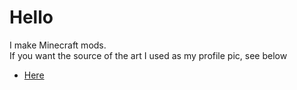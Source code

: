 <h1>Hello</h1>
<p>
  I make Minecraft mods.<br/>
  If you want the source of the art I used as my profile pic, see below <br/>
  <ul>
    <li><a href="https://www.pixiv.net/en/artworks/88351502">Here</a></li>
  </ul>
</p>

<!---
dreamlight-kun/dreamlight-kun is a ✨ special ✨ repository because its `README.md` (this file) appears on your GitHub profile.
You can click the Preview link to take a look at your changes.
--->

